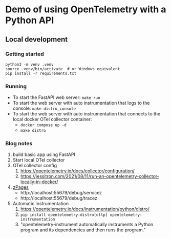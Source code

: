 # Demo of using OpenTelemetry with a Python API

## Local development

### Getting started

```shell
python3 -m venv .venv
source .venv/bin/activate  # or Windows equivalent
pip install -r requirements.txt
```

### Running

- To start the FastAPI web server: `make run`
- To start the web server with auto instrumentation that logs to the console: `make distro_console`
- To start the web server with auto instrumentation that connects to the local docker OTel collector container:
  - `docker compose up -d`
  - `make distro`

### Blog notes
1. build basic app using FastAPI
2. Start local OTel collector
3. OTel collector config
   1. https://opentelemetry.io/docs/collector/configuration/
   2. https://jessitron.com/2021/08/11/run-an-opentelemetry-collector-locally-in-docker/
4. [zPages](https://github.com/open-telemetry/opentelemetry-collector/blob/main/extension/zpagesextension/README.md)
   - http://localhost:55679/debug/servicez
   - http://localhost:55679/debug/tracez
5. Automatic instrumentation
   1. https://opentelemetry.io/docs/instrumentation/python/distro/
   2. `pip install opentelemetry-distro[otlp] opentelemetry-instrumentation`
   3. "opentelemetry-instrument automatically instruments a Python program and its dependencies and then runs the program."
